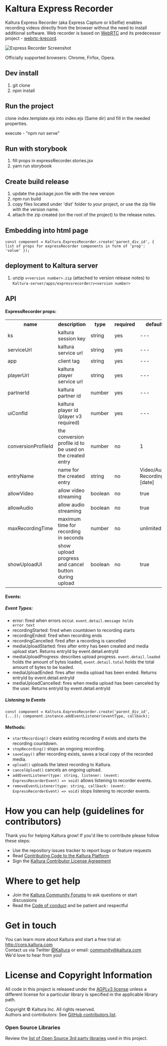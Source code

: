 # Kaltura Express Recorder
Kaltura Express Recorder (aka Express Capture or kSelfie) enables recording videos directly from the browser without the need to install additional software. 
Web recorder is based on <a href="https://webrtc.org/">WebRTC</a> and its predecessor project - <a href="https://github.com/kaltura/webrtc-krecord">webrtc-krecord</a>.<br />

![Express Recorder Screenshot](https://github.com/kaltura/express-recorder/blob/master/examples/kselfie-screenshot.png?raw=true)

Officially supported browsers: Chrome, Firfox, Opera.

## Dev install
1. git clone
2. npm install

## Run the project
clone index.template.ejs into index.ejs (Same dir) and fill in the needed properties.

execute - "npm run serve"

## Run with storybook
1. fill props in expressRecorder.stories.jsx </br>
2. yarn run storybook

## Create build release
1. update the package.json file with the new version
2. npm run build
3. copy files located under 'dist' folder to your project, or use the zip file with the version name.
4. attach the zip created (on the root of the project) to the release notes.

## Embedding into html page
`const component = Kaltura.ExpressRecorder.create('parent_div_id', {
       list of props for expressRecorder components in form of 'prop': 'value'
   });`

## deployment to Kaltura server
1. unzip `v<version number>.zip` (attached to version release notes) to `Kaltura-server/apps/expressrecorder/v<version number>`

## API
#### ExpressRecorder props:
<table>
    <tr>
        <th>name</th>
        <th>description</th> 
        <th>type</th>
        <th>required</th>
        <th>default</th>
    </tr>
    <tr>
        <td>ks</td>
        <td>kaltura session key</td> 
        <td>string</td>
        <td>yes</td>
        <td>---</td>
    </tr>
    <tr>
        <td>serviceUrl</td>
        <td>kaltura service url</td> 
        <td>string</td>
        <td>yes</td>
        <td>---</td>
    </tr>
    <tr>
        <td>app</td>
        <td>client tag</td> 
        <td>string</td>
        <td>yes</td>
        <td>---</td>
    </tr>
    <tr>
        <td>playerUrl</td>
        <td>kaltura player service url</td> 
        <td>string</td>
        <td>yes</td>
        <td>---</td>
    </tr>
    <tr>
        <td>partnerId</td>
        <td>kaltura partner id</td> 
        <td>number</td>
        <td>yes</td>
        <td>---</td>
    </tr>
    <tr>
        <td>uiConfId</td>
        <td>kaltura player id (player v3 required)</td> 
        <td>number</td>
        <td>yes</td>
        <td>---</td>
    </tr>
    <tr>
        <td>conversionProfileId</td>
        <td>the conversion profile id to be used on the created entry</td> 
        <td>number</td>
        <td>no</td>
        <td>1</td>
    </tr>
    <tr>
        <td>entryName</td>
        <td>name for the created entry</td> 
        <td>string</td>
        <td>no</td>
        <td>Video/Audio Recording - [date]</td>
    </tr>
    <tr>
        <td>allowVideo</td>
        <td>allow video streaming</td> 
        <td>boolean</td>
        <td>no</td>
        <td>true</td>
    </tr>
    <tr>
        <td>allowAudio</td>
        <td>allow audio streaming</td> 
        <td>boolean</td>
        <td>no</td>
        <td>true</td>
    </tr>
    <tr>
        <td>maxRecordingTime</td>
        <td>maximum time for recording in seconds</td> 
        <td>number</td>
        <td>no</td>
        <td>unlimited</td>
    </tr>
    <tr>
        <td>showUploadUI</td>
        <td>show upload progress and cancel button during upload</td> 
        <td>boolean</td>
        <td>no</td>
        <td>true</td>
    </tr>
</table>


#### Events:
##### Event Types:
* error: fired when errors occur. <code>event.detail.message holds error text</code> 
* recordingStarted: fired when countdown to recording starts
* recordingEnded: fired when recording ends
* recordingCancelled: fired after a recording is cancelled
* mediaUploadStarted: fires after entry has been created and media upload start. Returns entryId by event.detail.entryId
* mediaUploadProgress: describes upload progress. <code>event.detail.loaded</code> holds the amount of bytes loaded, <code>event.detail.total</code> holds the total amount of bytes to be loaded.  
* mediaUploadEnded: fires after media upload has been ended. Returns entryId by event.detail.entryId
* mediaUploadCancelled: fires when media upload has been canceled by the user. Returns entryId by event.detail.entryId

##### Listening to Events
`
const component = Kaltura.ExpressRecorder.create('parent_div_id', {...});
component.instance.addEventListener(eventType, callback);
`

#### Methods:
* <code>startRecording()</code>
clears existing recording if exists and starts the recording countdown.
* <code>stopRecording()</code>
stops an ongoing recording.
* <code>saveCopy()</code>
after recording exists, saves a local copy of the recorded media.
* <code>upload()</code>
uploads the latest recording to Kaltura.
* <code>cancelUpload()</code>
cancels an ongoing upload.
* <code>addEventListener(type: string, listener: (event: ExpressRecorderEvent) => void)</code>
allows listening to recorder events.
* <code>removeEventListener(type: string, callback: (event: ExpressRecorderEvent) => void)</code>
stops listening to recorder events.

# How you can help (guidelines for contributors) 
Thank you for helping Kaltura grow! If you'd like to contribute please follow these steps:
* Use the repository issues tracker to report bugs or feature requests
* Read [Contributing Code to the Kaltura Platform](https://github.com/kaltura/platform-install-packages/blob/master/doc/Contributing-to-the-Kaltura-Platform.md)
* Sign the [Kaltura Contributor License Agreement](https://agentcontribs.kaltura.org/)

# Where to get help
* Join the [Kaltura Community Forums](https://forum.kaltura.org/) to ask questions or start discussions
* Read the [Code of conduct](https://forum.kaltura.org/faq) and be patient and respectful

# Get in touch
You can learn more about Kaltura and start a free trial at: http://corp.kaltura.com    
Contact us via Twitter [@Kaltura](https://twitter.com/Kaltura) or email: community@kaltura.com  
We'd love to hear from you!

# License and Copyright Information
All code in this project is released under the [AGPLv3 license](http://www.gnu.org/licenses/agpl-3.0.html) unless a different license for a particular library is specified in the applicable library path.   

Copyright © Kaltura Inc. All rights reserved.   
Authors and contributors: See [GitHub contributors list](https://github.com/kaltura/express-recorder/graphs/contributors).  

### Open Source Libraries
Review the [list of Open Source 3rd party libraries](https://github.com/kaltura/express-recorder/network/dependencies) used in this project.
